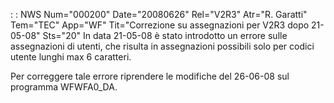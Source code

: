  :  : NWS Num="000200" Date="20080626" Rel="V2R3" Atr="R. Garatti" Tem="TEC" App="WF" Tit="Correzione su assegnazioni per V2R3 dopo 21-05-08" Sts="20"
In data 21-05-08 è stato introdotto un errore sulle assegnazioni di utenti, che risulta in assegnazioni possibili solo per codici utente lunghi max 6 caratteri.

Per correggere tale errore riprendere le modifiche del 26-06-08 sul programma WFWFA0_DA.

